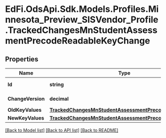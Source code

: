 # EdFi.OdsApi.Sdk.Models.Profiles.Minnesota_Preview_SISVendor_Profile.TrackedChangesMnStudentAssessmentPrecodeReadableKeyChange

## Properties

Name | Type | Description | Notes
------------ | ------------- | ------------- | -------------
**Id** | **string** | Resource identifier | [optional] 
**ChangeVersion** | **decimal** | Change version | [optional] 
**OldKeyValues** | [**TrackedChangesMnStudentAssessmentPrecodeReadableKey**](TrackedChangesMnStudentAssessmentPrecodeReadableKey.md) |  | [optional] 
**NewKeyValues** | [**TrackedChangesMnStudentAssessmentPrecodeReadableKey**](TrackedChangesMnStudentAssessmentPrecodeReadableKey.md) |  | [optional] 

[[Back to Model list]](../README.md#documentation-for-models) [[Back to API list]](../README.md#documentation-for-api-endpoints) [[Back to README]](../README.md)

